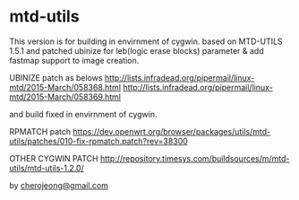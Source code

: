 # mtd-utils

This version is for building in envirnment of cygwin.
based on MTD-UTILS 1.5.1 and patched ubinize for leb(logic erase blocks) parameter & add fastmap support to image creation.

UBINIZE patch as belows
http://lists.infradead.org/pipermail/linux-mtd/2015-March/058368.html
http://lists.infradead.org/pipermail/linux-mtd/2015-March/058369.html

and build fixed in envirnment of cygwin.

RPMATCH patch
https://dev.openwrt.org/browser/packages/utils/mtd-utils/patches/010-fix-rpmatch.patch?rev=38300

OTHER CYGWIN PATCH
http://repository.timesys.com/buildsources/m/mtd-utils/mtd-utils-1.2.0/

by cherojeong@gmail.com



